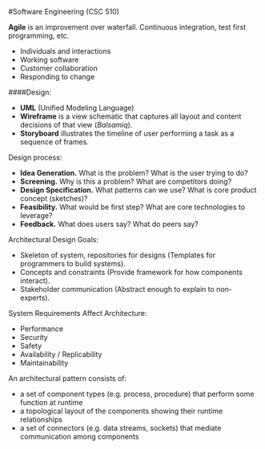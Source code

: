 #Software Engineering (CSC 510)

__Agile__ is an improvement over waterfall. Continuous integration, test first programming, etc.

- Individuals and interactions
- Working software
- Customer collaboration
- Responding to change

####Design:
- __UML__ (Unified Modeling Language) 
- __Wireframe__ is a view schematic that captures all layout and content decisions of that view (*Balsamiq*).
- __Storyboard__ illustrates the timeline of user performing a task as a sequence of frames.

Design process:

- __Idea Generation.__ What is the problem? What is the user trying to do? 
- __Screening.__ Why is this a problem? What are competitors doing?
- __Design Specification.__ What patterns can we use? What is core product concept (sketches)?
- __Feasibility.__ What would be first step? What are core technologies to leverage?
- __Feedback.__ What does users say?  What do peers say?

Architectural Design Goals:

- Skeleton of system, repositories for designs (Templates for programmers to build systems).
- Concepts and constraints (Provide framework for how components interact).
- Stakeholder communication (Abstract enough to explain to non-experts).

System Requirements Affect Architecture:

- Performance
- Security
- Safety
- Availability / Replicability
- Maintainability

An architectural pattern consists of:

- a set of component types (e.g. process, procedure) that perform some function at runtime
- a topological layout of the components showing their runtime relationships
- a set of connectors (e.g. data streams, sockets) that mediate communication among components

####
